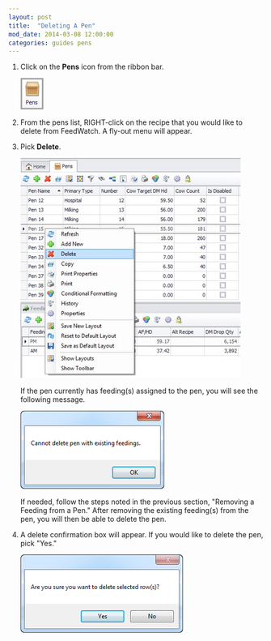 ```yaml
---
layout: post
title:  "Deleting A Pen"
mod_date: 2014-03-08 12:00:00
categories: guides pens
---
```


1.  Click on the **Pens** icon from the ribbon bar.

    ![](/assets/images/image172.png)

2.  From the pens list, RIGHT-click on the recipe that you would like to delete from FeedWatch. A fly-out menu will appear.

3.  Pick **Delete**.

    ![](/assets/images/image194.jpg)

    If the pen currently has feeding(s) assigned to the pen, you will see the following message.

    ![](/assets/images/image195.png)

    If needed, follow the steps noted in the previous section, "Removing a Feeding from a Pen." After removing the existing feeding(s) from the pen, you will then be able to delete the pen.

4.  A delete confirmation box will appear. If you would like to
delete the pen, pick "Yes."

    ![](/assets/images/image120.png)
